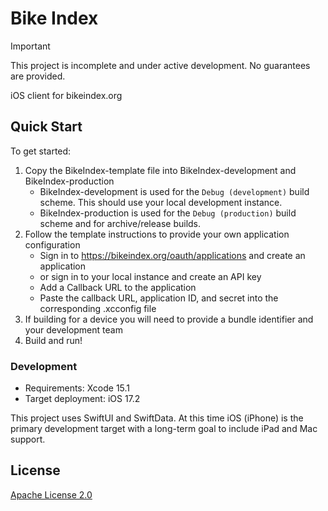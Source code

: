 # Bike Index

> [!IMPORTANT]
> This project is incomplete and under active development.
> No guarantees are provided.

iOS client for bikeindex.org

## Quick Start

To get started:

1. Copy the BikeIndex-template file into BikeIndex-development and BikeIndex-production
	- BikeIndex-development is used for the `Debug (development)` build scheme. This should use your local development instance.
	- BikeIndex-production is used for the `Debug (production)` build scheme and for archive/release builds.
2. Follow the template instructions to provide your own application configuration
	- Sign in to https://bikeindex.org/oauth/applications and create an application
	- or sign in to your local instance and create an API key
	- Add a Callback URL to the application
	- Paste the callback URL, application ID, and secret into the corresponding .xcconfig file
3. If building for a device you will need to provide a bundle identifier and your development team
4. Build and run!

### Development

- Requirements: Xcode 15.1
- Target deployment: iOS 17.2

This project uses SwiftUI and SwiftData. At this time iOS (iPhone) is the primary development target with a long-term goal to include iPad and Mac support.

## License

[Apache License 2.0](LICENSE.txt)
